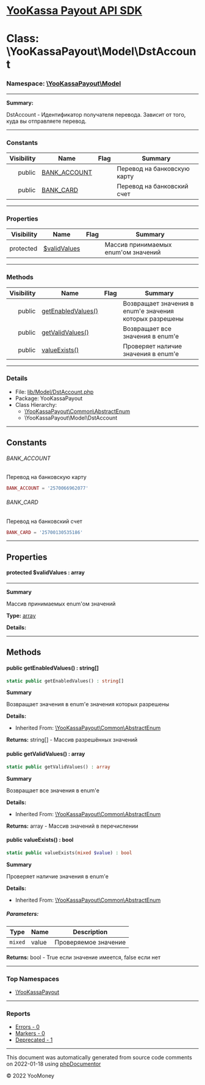 # [YooKassa Payout API SDK](../home.md)

# Class: \YooKassaPayout\Model\DstAccount
### Namespace: [\YooKassaPayout\Model](../namespaces/yookassapayout-model.md)
---
**Summary:**

DstAccount - Идентификатор получателя перевода. Зависит от того, куда вы отправляете перевод.

---
### Constants
| Visibility | Name | Flag | Summary |
| ----------:| ---- | ---- | ------- |
| public | [BANK_ACCOUNT](../classes/YooKassaPayout-Model-DstAccount.md#constant_BANK_ACCOUNT) |  | Перевод на банковскую карту |
| public | [BANK_CARD](../classes/YooKassaPayout-Model-DstAccount.md#constant_BANK_CARD) |  | Перевод на банковский счет |
---
### Properties
| Visibility | Name | Flag | Summary |
| ----------:| ---- | ---- | ------- |
| protected | [$validValues](../classes/YooKassaPayout-Model-DstAccount.md#property_validValues) |  | Массив принимаемых enum'ом значений |
---
### Methods
| Visibility | Name | Flag | Summary |
| ----------:| ---- | ---- | ------- |
| public | [getEnabledValues()](../classes/YooKassaPayout-Common-AbstractEnum.md#method_getEnabledValues) |  | Возвращает значения в enum'е значения которых разрешены |
| public | [getValidValues()](../classes/YooKassaPayout-Common-AbstractEnum.md#method_getValidValues) |  | Возвращает все значения в enum'e |
| public | [valueExists()](../classes/YooKassaPayout-Common-AbstractEnum.md#method_valueExists) |  | Проверяет наличие значения в enum'e |
---
### Details
* File: [lib/Model/DstAccount.php](../../lib/Model/DstAccount.php)
* Package: YooKassaPayout
* Class Hierarchy: 
  * [\YooKassaPayout\Common\AbstractEnum](../classes/YooKassaPayout-Common-AbstractEnum.md)
  * \YooKassaPayout\Model\DstAccount
---
## Constants
<a name="constant_BANK_ACCOUNT" class="anchor"></a>
###### BANK_ACCOUNT
Перевод на банковскую карту

```php
BANK_ACCOUNT = '2570066962077'
```


<a name="constant_BANK_CARD" class="anchor"></a>
###### BANK_CARD
Перевод на банковский счет

```php
BANK_CARD = '25700130535186'
```


---
## Properties
<a name="property_validValues"></a>
#### protected $validValues : array
---
**Summary**

Массив принимаемых enum'ом значений

**Type:** <a href="../array"><abbr title="array">array</abbr></a>

**Details:**



---
## Methods
<a name="method_getEnabledValues" class="anchor"></a>
#### public getEnabledValues() : string[]

```php
static public getEnabledValues() : string[]
```

**Summary**

Возвращает значения в enum'е значения которых разрешены

**Details:**
* Inherited From: [\YooKassaPayout\Common\AbstractEnum](../classes/YooKassaPayout-Common-AbstractEnum.md)

**Returns:** string[] - Массив разрешённых значений


<a name="method_getValidValues" class="anchor"></a>
#### public getValidValues() : array

```php
static public getValidValues() : array
```

**Summary**

Возвращает все значения в enum'e

**Details:**
* Inherited From: [\YooKassaPayout\Common\AbstractEnum](../classes/YooKassaPayout-Common-AbstractEnum.md)

**Returns:** array - Массив значений в перечислении


<a name="method_valueExists" class="anchor"></a>
#### public valueExists() : bool

```php
static public valueExists(mixed $value) : bool
```

**Summary**

Проверяет наличие значения в enum'e

**Details:**
* Inherited From: [\YooKassaPayout\Common\AbstractEnum](../classes/YooKassaPayout-Common-AbstractEnum.md)
##### Parameters:
| Type | Name | Description |
| ---- | ---- | ----------- |
| <code lang="php">mixed</code> | value  | Проверяемое значение |

**Returns:** bool - True если значение имеется, false если нет



---

### Top Namespaces

* [\YooKassaPayout](../namespaces/yookassapayout.md)

---

### Reports
* [Errors - 0](../reports/errors.md)
* [Markers - 0](../reports/markers.md)
* [Deprecated - 1](../reports/deprecated.md)

---

This document was automatically generated from source code comments on 2022-01-18 using [phpDocumentor](http://www.phpdoc.org/)

&copy; 2022 YooMoney